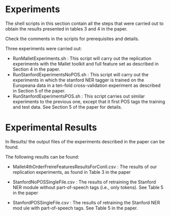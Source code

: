 Experiments
==

The shell scripts in this section contain all the steps that were carried out to obtain the results presented in tables 3 and 4 in the paper. 

Check the comments in the scripts for prerequisites and details. 

Three experiments were carried out:

- RunMalletExperiments.sh	: This script will carry out the replication experiments with the Mallet toolkit and full feature set as described in Section 4 in the paper.
- RunStanfordExperimentsNoPOS.sh	: This script will carry out the experiments in which the stanford NER tagger is trained on the Europeana data in a ten-fold cross-validation experiment as described in Section 5 of the paper.
- RunStanfordExperimentsPOS.sh	: This script carries out similar experiments to the previous one, except that it first POS tags the training and test data. See Section 5 of the paper for details. 


Experimental Results
==

In Results/ the output files of the experiments described in the paper can be found. 

The following results can be found:

- Mallet4thOrderFreireFeaturesResultsForConll.csv	: The results of our replication experiments, as found in Table 3 in the paper

- StanfordNoPOSSingleFile.csv 	: The results of retraining the Stanford NER module without part-of-speech tags (i.e., only tokens). See Table 5 in the paper

- StanfordPOSSingleFile.csv	: The results of retraining the Stanford NER mod
ule with part-of-speech tags. See Table 5 in the paper.
 
